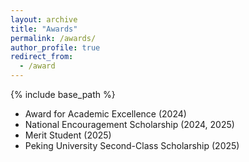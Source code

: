 ```yaml
---
layout: archive
title: "Awards"
permalink: /awards/
author_profile: true
redirect_from:
  - /award
---
```


{% include base_path %}

* Award for Academic Excellence (2024)
* National Encouragement Scholarship (2024, 2025)
* Merit Student (2025)
* Peking University Second-Class Scholarship (2025)
